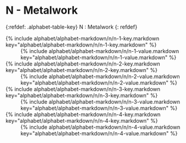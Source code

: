 # N - Metalwork

{:refdef: .alphabet-table-key}
N
: Metalwork
{: refdef}

<dt markdown='block' >
{% include alphabet/alphabet-markdown/n/n-1-key.markdown key="alphabet/alphabet-markdown/n/n-1-key.markdown" %}
</dt>
<dd markdown='1'>
{% include alphabet/alphabet-markdown/n/n-1-value.markdown key="alphabet/alphabet-markdown/n/n-1-value.markdown" %}
</dd>

<dt markdown='block' >
{% include alphabet/alphabet-markdown/n/n-2-key.markdown key="alphabet/alphabet-markdown/n/n-2-key.markdown" %}
</dt>
<dd markdown='1'>
{% include alphabet/alphabet-markdown/n/n-2-value.markdown key="alphabet/alphabet-markdown/n/n-2-value.markdown" %}
</dd>

<dt markdown='block' >
{% include alphabet/alphabet-markdown/n/n-3-key.markdown key="alphabet/alphabet-markdown/n/n-3-key.markdown" %}
</dt>
<dd markdown='1'>
{% include alphabet/alphabet-markdown/n/n-3-value.markdown key="alphabet/alphabet-markdown/n/n-3-value.markdown" %}
</dd>

<dt markdown='block' >
{% include alphabet/alphabet-markdown/n/n-4-key.markdown key="alphabet/alphabet-markdown/n/n-4-key.markdown" %}
</dt>
<dd markdown='1'>
{% include alphabet/alphabet-markdown/n/n-4-value.markdown key="alphabet/alphabet-markdown/n/n-4-value.markdown" %}
</dd>
